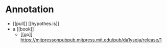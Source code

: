 # Annotation

- [[pull]] [[hypothes.is]]
- a [[book]]
	- [[go]] https://mitpressonpubpub.mitpress.mit.edu/pub/da1ysqja/release/1



